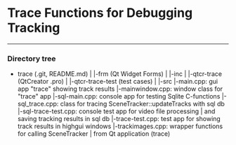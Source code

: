 # Trace Functions for Debugging Tracking
----------------------------------------

### Directory tree
- trace (.git, README.md) 
   | 
   |-frm (Qt Widget Forms)
   |
   |-inc
   | 
   |-qtcr-trace (QtCreator .pro) 
   | 
   |-qtcr-trace-test (test cases) 
   | 
   |-src
      |-main.cpp: gui app "trace" showing track results
      |-mainwindow.cpp: window class for "trace" app
      |-sql-main.cpp: console app for testing Sqlite C-functions
      |-sql_trace.cpp: class for tracing SceneTracker::updateTracks with sql db
      |-sql-trace-test.cpp: console test app for video file processing
      | and saving tracking results in sql db
      |-trace-test.cpp: test app for showing track results in highgui windows
      |-trackimages.cpp: wrapper functions for calling SceneTracker
      | from Qt application (trace) 
